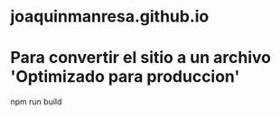# joaquinmanresa.github.io

# Para convertir el sitio a un archivo 'Optimizado para produccion'
npm run build 
